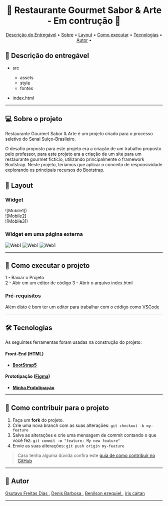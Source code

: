 <!-- MODELO PROJETO EM ANDAMENTO -->
<h1 align="center"> 
	🚧 Restaurante Gourmet Sabor & Arte - Em contrução 🚧
</h1>

<!-- ---------------------------------------------------------------------- -->

<!-- ---------------------------------------------------------------------- -->

<!-- MODELO MENU DE NAVEGAÇÃO -->
<p align="center">
 <a href="#-Descrição-do-entregável">Descrição do Entregável</a> •
 <a href="#-sobre-o-projeto">Sobre</a> •
 <a href="#-layout">Layout</a> • 
 <a href="#-como-executar-o-projeto">Como executar</a> • 
 <a href="#-tecnologias">Tecnologias</a> • 
 <a href="#-autor">Autor</a> • 
</p>

<!-- ---------------------------------------------------------------------- -->

<!-- MODELO DE DESCRIÇÃO -->
## 📄 Descrição do entregável

<!-- EXEMPLO DE DESCRIÇÃO DE UM PROJETO: -->
- src
  - assets
  - style
  - fontes
    
- index.html 
---

<!-- ---------------------------------------------------------------------- -->

<!-- MODELO DESCRIÇÃO SOBRE O PROJETO: -->
## 💻 Sobre o projeto

<!-- EXPLICA O MOTIVO DO PROJETO -->
Restaurante Gourmet Sabor & Arte é um projeto criado para o processo seletivo do Senai Suiço-Brasileiro.

O desafio proposto para este projeto era a criação de um trabalho proposto pelo professor, para este projeto era a criação de um site para um restaurante gourmet fictício, utilizando principalmente o framework Bootstrap. Neste projeto, teríamos que aplicar o conceito de responsividade explorando os principais recursos do Bootstrap.

<!-- EXEMPLO DE LAYOUT: -->
## 🎨 Layout

### Widget

<!-- AQUI VOCÊ PASSA O CAMINHO DA IMAGEM -->
![Mobile1])<br>
![Mobile2]<br>
![Mobile3])

### Widget em uma página externa

![Web1]()
![Web1]()
![Web1]()

---

<!-- ---------------------------------------------------------------------- -->

<!-- MODELO DE COMO EXECUTAR O PROJETO -->
## 🚀 Como executar o projeto

1 - Baixar o Projeto <br>
2 - Abir em um editor de código
3 - Abrir o arquivo index.html

<!-- ---------------------------------------------------------------------- -->

<!-- MODELO DE PRÉ REQUISITOS -->
### Pré-requisitos

Além disto é bom ter um editor para trabalhar com o código como [VSCode](https://code.visualstudio.com/)

---

<!-- ---------------------------------------------------------------------- -->

<!-- MODELO DE TECNOLOGIAS -->
## 🛠 Tecnologias

As seguintes ferramentas foram usadas na construção do projeto:

#### **Front-End** (HTML)

-   **[BootStrap5](https://getbootstrap.com/docs/5.0/getting-started/introduction/)**


#### **Prototipação** ([Figma](https://www.figma.com/))

- **[Minha Prototipação]()**

---

<!-- ---------------------------------------------------------------------- -->

<!-- MODELO DE COMO CONTRIBUIR PARA O PROJETO -->
## 💪 Como contribuir para o projeto

1. Faça um **fork** do projeto.
2. Crie uma nova branch com as suas alterações: `git checkout -b my-feature`
3. Salve as alterações e crie uma mensagem de commit contando o que você fez: `git commit -m "feature: My new feature"`
4. Envie as suas alterações: `git push origin my-feature`
> Caso tenha alguma dúvida confira este [guia de como contribuir no GitHub](./CONTRIBUTING.md)

---

<!-- ------------------------------ --------------------------------------- -->

<!-- MODELO DE AUTOR-->
## 🦸 Autor

<a href="https://www.linkedin.com/in/gustavo-freitas-83a3a5366/">
Gsutavo Freitas Dias </a>, <a href="https://www.linkedin.com/in//">Denis Barbosa </a>,  <a href="https://www.linkedin.com/in//">Benilson ezequiel </a>, <a href="https://www.linkedin.com/in//">íris caitan</a>  
 <br />
 
---

<!-- ---------------------------------------------------------------------- -->

<!-- MODELO DE LICENÇA -->
